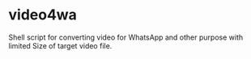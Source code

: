 # video4wa
Shell script for converting video for WhatsApp and other purpose with limited Size of target video file.
